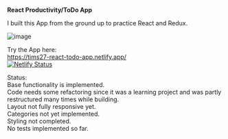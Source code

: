**React Productivity/ToDo App**

I built this App from the ground up to practice React and Redux.

![image](https://user-images.githubusercontent.com/82032094/160301073-c6dc194f-7667-4b21-8d94-3588f868f4b5.png)

Try the App here:
<br>
https://tims27-react-todo-app.netlify.app/
<br>
[![Netlify Status](https://api.netlify.com/api/v1/badges/734ef51f-618b-4448-a70d-fd915b24404f/deploy-status)](https://app.netlify.com/sites/tims27-react-todo-app/deploys)

Status:
<br>
Base functionality is implemented.<br>
Code needs some refactoring since it was a learning project and was partly restructured many times while building.<br>
Layout not fully responsive yet.<br>
Categories not yet implemented.<br>
Styling not completed.<br>
No tests implemented so far.<br>
